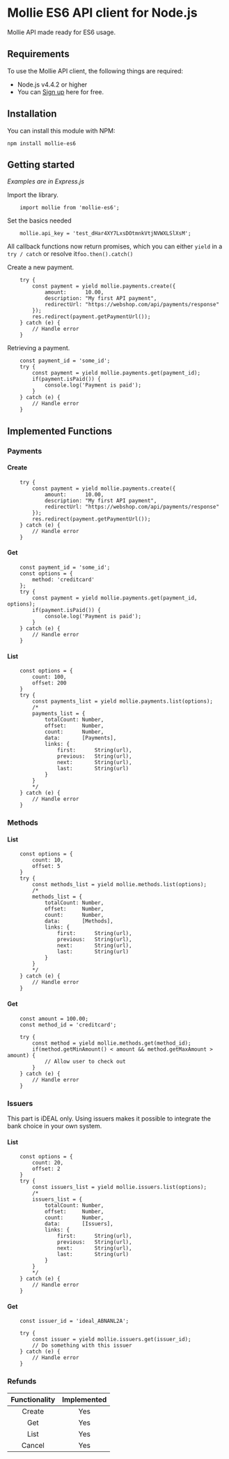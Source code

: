 # Mollie ES6 API client for Node.js #
Mollie API made ready for ES6 usage.

## Requirements ##
To use the Mollie API client, the following things are required:

+ Node.js v4.4.2 or higher
+ You can [Sign up](https://www.mollie.com/en/signup/2269941) here for free.

## Installation ##

You can install this module with NPM:

    npm install mollie-es6

## Getting started ##
*Examples are in Express.js*

Import the library.
```ES6
    import mollie from 'mollie-es6';
```

Set the basics needed
```ES6
    mollie.api_key = 'test_dHar4XY7LxsDOtmnkVtjNVWXLSlXsM';
```

All callback functions now return promises,
which you can either `yield` in a `try / catch` or resolve it`foo.then().catch()`

Create a new payment.
```ES6
    try {
        const payment = yield mollie.payments.create({
            amount:      10.00,
            description: "My first API payment",
            redirectUrl: "https://webshop.com/api/payments/response"
        });
        res.redirect(payment.getPaymentUrl());
    } catch (e) {
        // Handle error
    }
```

Retrieving a payment.
```ES6
    const payment_id = 'some_id';
    try {
        const payment = yield mollie.payments.get(payment_id);
        if(payment.isPaid()) {
            console.log('Payment is paid');
        }
    } catch (e) {
        // Handle error
    }
```

## Implemented Functions ##

### Payments ###

#### Create ####

```ES6
    try {
        const payment = yield mollie.payments.create({
            amount:      10.00,
            description: "My first API payment",
            redirectUrl: "https://webshop.com/api/payments/response"
        });
        res.redirect(payment.getPaymentUrl());
    } catch (e) {
        // Handle error
    }
```

#### Get ####

```ES6
    const payment_id = 'some_id';
    const options = {
        method: 'creditcard'
    };
    try {
        const payment = yield mollie.payments.get(payment_id, options);
        if(payment.isPaid()) {
            console.log('Payment is paid');
        }
    } catch (e) {
        // Handle error
    }
```

#### List ####

```ES6
    const options = {
        count: 100,
        offset: 200
    }
    try {
        const payments_list = yield mollie.payments.list(options);
        /*
        payments_list = {
            totalCount: Number,
            offset:     Number,
            count:      Number,
            data:       [Payments],
            links: {
                first:      String(url),
                previous:   String(url),
                next:       String(url),
                last:       String(url)
            }
        }
        */
    } catch (e) {
        // Handle error
    }
```

### Methods ###

#### List ####

```ES6
    const options = {
        count: 10,
        offset: 5
    }
    try {
        const methods_list = yield mollie.methods.list(options);
        /*
        methods_list = {
            totalCount: Number,
            offset:     Number,
            count:      Number,
            data:       [Methods],
            links: {
                first:      String(url),
                previous:   String(url),
                next:       String(url),
                last:       String(url)
            }
        }
        */
    } catch (e) {
        // Handle error
    }
```

#### Get ####

```ES6
    const amount = 100.00;
    const method_id = 'creditcard';

    try {
        const method = yield mollie.methods.get(method_id);
        if(method.getMinAmount() < amount && method.getMaxAmount > amount) {
            // Allow user to check out
        }
    } catch (e) {
        // Handle error
    }
```
### Issuers ###

This part is iDEAL only.
Using issuers makes it possible to integrate the bank choice in your own system.

#### List ####

```ES6
    const options = {
        count: 20,
        offset: 2
    }
    try {
        const issuers_list = yield mollie.issuers.list(options);
        /*
        issuers_list = {
            totalCount: Number,
            offset:     Number,
            count:      Number,
            data:       [Issuers],
            links: {
                first:      String(url),
                previous:   String(url),
                next:       String(url),
                last:       String(url)
            }
        }
        */
    } catch (e) {
        // Handle error
    }
```

#### Get ####

```ES6
    const issuer_id = 'ideal_ABNANL2A';

    try {
        const issuer = yield mollie.issuers.get(issuer_id);
        // Do something with this issuer
    } catch (e) {
        // Handle error
    }
```

### Refunds ###

| Functionality |Implemented    |
|:-------------:|:-------------:|
| Create        | Yes           |
| Get           | Yes           |
| List          | Yes           |
| Cancel        | Yes           |


